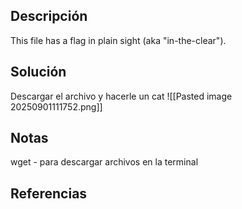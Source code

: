 
## Descripción
This file has a flag in plain sight (aka "in-the-clear").
## Solución
Descargar el archivo y hacerle un cat
![[Pasted image 20250901111752.png]]

## Notas
wget - para descargar archivos en la terminal
## Referencias
